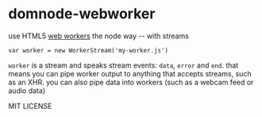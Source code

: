 # domnode-webworker

use HTML5 [web workers](https://developer.mozilla.org/En/Using_web_workers) the node way -- with streams

    var worker = new WorkerStream('my-worker.js')

`worker` is a stream and speaks stream events: `data`, `error` and `end`. that means you can pipe worker output to anything that accepts streams, such as an XHR. you can also pipe data into workers (such as a webcam feed or audio data)

MIT LICENSE